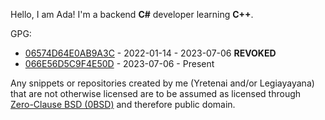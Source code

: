 Hello, I am Ada! I'm a backend **C#** developer learning **C++**.

GPG:
- [06574D64E0AB9A3C](https://raw.githubusercontent.com/yretenai/yretenai/develop/06574D64E0AB9A3C.gpg) - 2022-01-14 - 2023-07-06 **REVOKED**
- [066E56D5C9F4E50D](https://raw.githubusercontent.com/yretenai/yretenai/develop/066E56D5C9F4E50D.gpg) - 2023-07-06 - Present

Any snippets or repositories created by me (Yretenai and/or Legiayayana) that are not otherwise licensed are to be assumed as licensed
through [Zero-Clause BSD (0BSD)](https://choosealicense.com/licenses/0bsd/) and therefore public domain.
